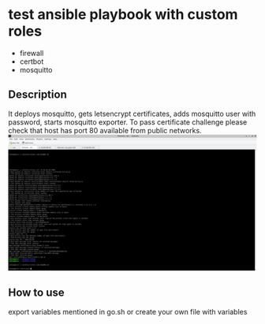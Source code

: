 # test ansible playbook with custom roles
- firewall
- certbot
- mosquitto
## Description
It deploys mosquitto, gets letsencrypt certificates, adds mosquitto user with password, starts mosquitto exporter.
To pass certificate challenge please check that host has port 80 available from public networks.
![example](metrics-example.png)
## How to use
export variables mentioned in go.sh or create your own file with variables
